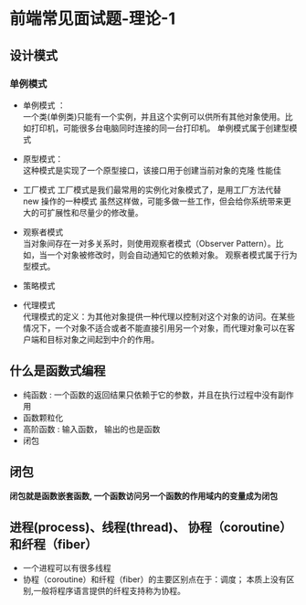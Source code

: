 # 前端常见面试题-理论-1

## 设计模式

### 单例模式

- 单例模式 ：  
   一个类(单例类)只能有一个实例，并且这个实例可以供所有其他对象使用。比如打印机，可能很多台电脑同时连接的同一台打印机。
  单例模式属于创建型模式

- 原型模式：  
  这种模式是实现了一个原型接口，该接口用于创建当前对象的克隆 性能佳

- 工厂模式
  工厂模式是我们最常用的实例化对象模式了，是用工厂方法代替 new 操作的一种模式
  虽然这样做，可能多做一些工作，但会给你系统带来更大的可扩展性和尽量少的修改量。

- 观察者模式  
  当对象间存在一对多关系时，则使用观察者模式（Observer Pattern）。比如，当一个对象被修改时，则会自动通知它的依赖对象。
  观察者模式属于行为型模式。

- 策略模式

- 代理模式  
  代理模式的定义：为其他对象提供一种代理以控制对这个对象的访问。在某些情况下，一个对象不适合或者不能直接引用另一个对象，而代理对象可以在客户端和目标对象之间起到中介的作用。

## 什么是函数式编程

- 纯函数 : 一个函数的返回结果只依赖于它的参数，并且在执行过程中没有副作用
- 函数颗粒化
- 高阶函数 : 输入函数， 输出的也是函数
- 闭包

## 闭包

**闭包就是函数嵌套函数, 一个函数访问另一个函数的作用域内的变量成为闭包**

## 进程(process)、线程(thread)、 协程（coroutine）和纤程（fiber）

- 一个进程可以有很多线程
- 协程（coroutine）和纤程（fiber）的主要区别点在于：调度； 本质上没有区别,一般将程序语言提供的纤程支持称为协程。

